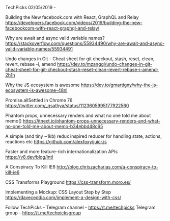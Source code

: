 TechPicks 02/05/2019 -

Building the New facebook.com with React, GraphQL and Relay
https://developers.facebook.com/videos/2019/building-the-new-facebookcom-with-react-graphql-and-relay/

Why are await and async valid variable names?
https://stackoverflow.com/questions/55934490/why-are-await-and-async-valid-variable-names/55934491

Undo changes in Git - Cheat sheet for git checkout, stash, reset, clean, revert, rebase -i, amend
https://dev.to/mzanggl/undo-changes-in-git-cheat-sheet-for-git-checkout-stash-reset-clean-revert-rebase-i-amend-2h1h

Why the JS ecosystem is awesome
https://dev.to/gmartigny/why-the-js-ecosystem-is-awesome-48nl

Promise.allSettled in Chrome 76
https://twitter.com/_gsathya/status/1123605995177922560

Phantom props, unnecessary renders and what no one told me about memo()
https://itnext.io/phantom-props-unnecessary-renders-and-what-no-one-told-me-about-memo-b34ebbd48c65

A simple (and tiny ~1kb) redux inspired reducer for handling state, actions, reactions etc
https://github.com/alexfoxy/juicr.js

Faster and more feature-rich internationalization APIs
https://v8.dev/blog/intl

A Conspiracy To Kill IE6
http://blog.chriszacharias.com/a-conspiracy-to-kill-ie6

CSS Transforms Playground
https://css-transform.moro.es/

Implementing a Mockup: CSS Layout Step by Step
https://daveceddia.com/implement-a-design-with-css/

Follow TechPicks -
Telegram channel - https://t.me/techpicks
Telegram group - https://t.me/techpicksgroup